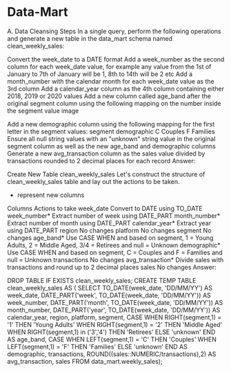 # Data-Mart

A. Data Cleansing Steps
In a single query, perform the following operations and generate a new table in the data_mart schema named clean_weekly_sales:

Convert the week_date to a DATE format
Add a week_number as the second column for each week_date value, for example any value from the 1st of January to 7th of January will be 1, 8th to 14th will be 2 etc
Add a month_number with the calendar month for each week_date value as the 3rd column
Add a calendar_year column as the 4th column containing either 2018, 2019 or 2020 values
Add a new column called age_band after the original segment column using the following mapping on the number inside the segment value
image

Add a new demographic column using the following mapping for the first letter in the segment values:
segment	demographic
C	Couples
F	Families
Ensure all null string values with an "unknown" string value in the original segment column as well as the new age_band and demographic columns
Generate a new avg_transaction column as the sales value divided by transactions rounded to 2 decimal places for each record
Answer:

Create New Table clean_weekly_sales
Let's construct the structure of clean_weekly_sales table and lay out the actions to be taken.

* represent new columns

Columns	Actions to take
week_date	Convert to DATE using TO_DATE
week_number*	Extract number of week using DATE_PART
month_number*	Extract number of month using DATE_PART
calendar_year*	Extract year using DATE_PART
region	No changes
platform	No changes
segment	No changes
age_band*	Use CASE WHEN and based on segment, 1 = Young Adults, 2 = Middle Aged, 3/4 = Retirees and null = Unknown
demographic*	Use CASE WHEN and based on segment, C = Couples and F = Families and null = Unknown
transactions	No changes
avg_transaction*	Divide sales with transactions and round up to 2 decimal places
sales	No changes
Answer:

DROP TABLE IF EXISTS clean_weekly_sales;
CREATE TEMP TABLE clean_weekly_sales AS (
SELECT
  TO_DATE(week_date, 'DD/MM/YY') AS week_date,
  DATE_PART('week', TO_DATE(week_date, 'DD/MM/YY')) AS week_number,
  DATE_PART('month', TO_DATE(week_date, 'DD/MM/YY')) AS month_number,
  DATE_PART('year', TO_DATE(week_date, 'DD/MM/YY')) AS calendar_year,
  region, 
  platform, 
  segment,
  CASE WHEN RIGHT(segment,1) = '1' THEN 'Young Adults'
    WHEN RIGHT(segment,1) = '2' THEN 'Middle Aged'
    WHEN RIGHT(segment,1) in ('3','4') THEN 'Retirees'
    ELSE 'unknown' END AS age_band,
  CASE WHEN LEFT(segment,1) = 'C' THEN 'Couples'
    WHEN LEFT(segment,1) = 'F' THEN 'Families'
    ELSE 'unknown' END AS demographic,
  transactions,
  ROUND((sales::NUMERIC/transactions),2) AS avg_transaction,
  sales
FROM data_mart.weekly_sales);

